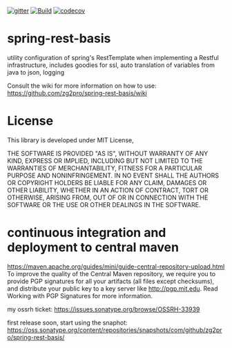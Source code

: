 [![gitter](https://badges.gitter.im/Join%20Chat.svg)](https://gitter.im/zg2pro/spring-rest-basis?utm_source=badge&utm_medium=badge&utm_campaign=pr-badge&utm_content=badge)
[![Build](https://travis-ci.org/zg2pro/spring-rest-basis.svg?branch=master)](https://travis-ci.org/zg2pro/spring-rest-basis)
[![codecov](https://codecov.io/gh/zg2pro/spring-rest-basis/branch/master/graph/badge.svg)](https://codecov.io/gh/zg2pro/spring-rest-basis/branch/master)

# spring-rest-basis
utility configuration of spring's RestTemplate when implementing a Restful infrastructure, includes goodies for ssl, auto translation of variables from java to json, logging

Consult the wiki for more information on how to use: https://github.com/zg2pro/spring-rest-basis/wiki

# License

This library is developed under MIT License, 

THE SOFTWARE IS PROVIDED "AS IS", WITHOUT WARRANTY OF ANY KIND, EXPRESS OR
IMPLIED, INCLUDING BUT NOT LIMITED TO THE WARRANTIES OF MERCHANTABILITY,
FITNESS FOR A PARTICULAR PURPOSE AND NONINFRINGEMENT. IN NO EVENT SHALL THE
AUTHORS OR COPYRIGHT HOLDERS BE LIABLE FOR ANY CLAIM, DAMAGES OR OTHER
LIABILITY, WHETHER IN AN ACTION OF CONTRACT, TORT OR OTHERWISE, ARISING FROM,
OUT OF OR IN CONNECTION WITH THE SOFTWARE OR THE USE OR OTHER DEALINGS IN THE
SOFTWARE.

# continuous integration and deployment to central maven

https://maven.apache.org/guides/mini/guide-central-repository-upload.html
To improve the quality of the Central Maven repository, we require you to provide PGP signatures for all your artifacts (all files except checksums), and distribute your public key to a key server like http://pgp.mit.edu. Read Working with PGP Signatures for more information.

my ossrh ticket: https://issues.sonatype.org/browse/OSSRH-33939

first release soon, start using the snaphot: https://oss.sonatype.org/content/repositories/snapshots/com/github/zg2pro/spring-rest-basis/
